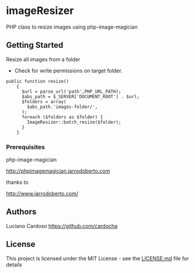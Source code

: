 # imageResizer
PHP class to resize images using php-image-magician 


## Getting Started

Resize all images from a folder 

* Check for write permissions on target folder.

```
public function resize()
    {
      $url = parse_url('path',PHP_URL_PATH);
      $abs_path = $_SERVER['DOCUMENT_ROOT'] . $url;
      $folders = array(
        $abs_path.'images-folder/',
      );
      foreach ($folders as $folder) {
        ImageResizer::batch_resize($folder);
      }
    }
```

### Prerequisites

php-image-magician

http://phpimagemagician.jarrodoberto.com

thanks to  

http://www.jarrodoberto.com/

## Authors

Luciano Cardoso https://github.com/cardocha


## License

This project is licensed under the MIT License - see the [LICENSE.md](LICENSE.md) file for details

